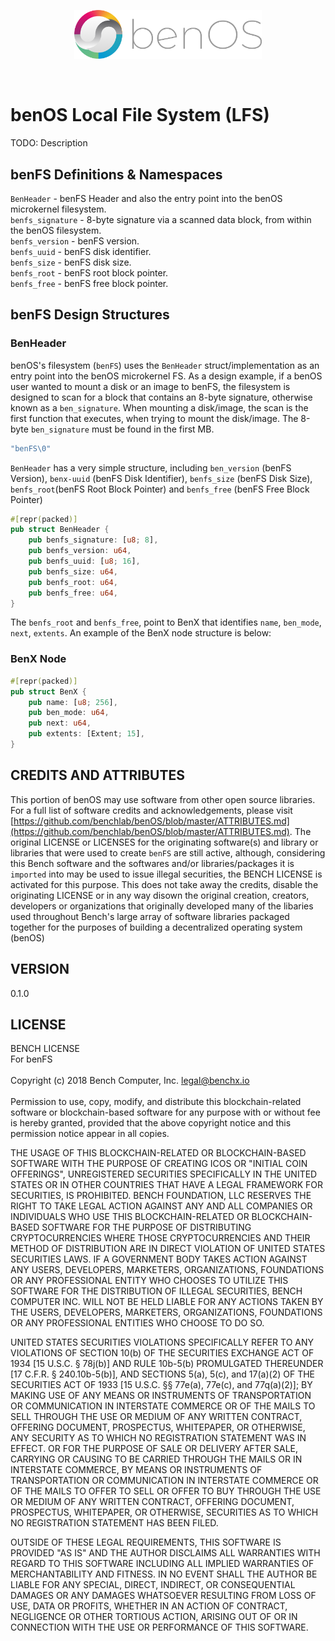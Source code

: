 <p align="center">
  <img src="https://github.com/benchlab/benchx-media/raw/master/benos-logo.png" width="300px" alt="benOS Logo"/>
</p> <br>

# benOS Local File System (LFS)
TODO: Description

## benFS Definitions & Namespaces

`BenHeader` - benFS Header and also the entry point into the benOS microkernel filesystem. <br>
`benfs_signature` - 8-byte signature via a scanned data block, from within the benOS filesystem. <br>
`benfs_version` - benFS version. <br>
`benfs_uuid` - benFS disk identifier. <br>
`benfs_size` - benFS disk size. <br>
`benfs_root` - benFS root block pointer. <br>
`benfs_free` - benFS free block pointer. <br>

## benFS Design Structures

### BenHeader
benOS's filesystem (`benFS`) uses the `BenHeader` struct/implementation as an entry point into the benOS microkernel FS. As a design example, if a benOS user wanted to mount a disk or an image to benFS, the filesystem is designed to scan for a block that contains an 8-byte signature, otherwise known as a `ben_signature`. When mounting a disk/image, the scan is the first function that executes, when trying to mount the disk/image. The 8-byte `ben_signature` must be found in the first MB. 

```rust
"benFS\0"
```

`BenHeader` has a very simple structure, including `ben_version` (benFS Version), `benx-uuid` (benFS Disk Identifier), `benfs_size` (benFS Disk Size), `benfs_root`(benFS Root Block Pointer) and `benfs_free` (benFS Free Block Pointer)

```rust
#[repr(packed)]
pub struct BenHeader {
    pub benfs_signature: [u8; 8],
    pub benfs_version: u64,
    pub benfs_uuid: [u8; 16],
    pub benfs_size: u64,
    pub benfs_root: u64,
    pub benfs_free: u64,
}
```

The `benfs_root` and `benfs_free`, point to BenX that identifies `name`, `ben_mode`, `next`, `extents`. An example of the BenX node structure is below: 


### BenX Node

```rust
#[repr(packed)]
pub struct BenX {
    pub name: [u8; 256],
    pub ben_mode: u64,
    pub next: u64,
    pub extents: [Extent; 15],
}
```

## CREDITS AND ATTRIBUTES
This portion of benOS may use software from other open source libraries. For a full list of software credits and acknowledgements, please visit [https://github.com/benchlab/benOS/blob/master/ATTRIBUTES.md](https://github.com/benchlab/benOS/blob/master/ATTRIBUTES.md).
The original LICENSE or LICENSES for the originating software(s) and library or libraries that were used to create `benFS` are still active, although, considering this Bench software and the softwares and/or libraries/packages it is `imported` into may be used to issue illegal securities, the BENCH LICENSE is activated for this purpose. This does not take away the credits, disable the originating LICENSE or in any way disown the original creation, creators, developers or organizations that originally developed many of the libaries used throughout Bench's large array of software libraries packaged together for the purposes of building a decentralized operating system (benOS)

## VERSION
0.1.0

## LICENSE
BENCH LICENSE<br>
For benFS
<br><br>
Copyright (c) 2018 Bench Computer, Inc. <legal@benchx.io>
<br><br>
Permission to use, copy, modify, and distribute this blockchain-related
software or blockchain-based software for any purpose with or without 
fee is hereby granted, provided that the above copyright notice and this 
permission notice appear in all copies.

THE USAGE OF THIS BLOCKCHAIN-RELATED OR BLOCKCHAIN-BASED SOFTWARE WITH THE
PURPOSE OF CREATING ICOS OR "INITIAL COIN OFFERINGS", UNREGISTERED SECURITIES 
SPECIFICALLY IN THE UNITED STATES OR IN OTHER COUNTRIES THAT HAVE A LEGAL 
FRAMEWORK FOR SECURITIES, IS PROHIBITED. BENCH FOUNDATION, LLC RESERVES THE 
RIGHT TO TAKE LEGAL ACTION AGAINST ANY AND ALL COMPANIES OR INDIVIDUALS WHO
USE THIS BLOCKCHAIN-RELATED OR BLOCKCHAIN-BASED SOFTWARE FOR THE PURPOSE OF 
DISTRIBUTING CRYPTOCURRENCIES WHERE THOSE CRYPTOCURRENCIES AND THEIR METHOD
OF DISTRIBUTION ARE IN DIRECT VIOLATION OF UNITED STATES SECURITIES LAWS. 
IF A GOVERNMENT BODY TAKES ACTION AGAINST ANY USERS, DEVELOPERS, MARKETERS,
ORGANIZATIONS, FOUNDATIONS OR ANY PROFESSIONAL ENTITY WHO CHOOSES TO UTILIZE
THIS SOFTWARE FOR THE DISTRIBUTION OF ILLEGAL SECURITIES, BENCH COMPUTER INC.
WILL NOT BE HELD LIABLE FOR ANY ACTIONS TAKEN BY THE USERS, DEVELOPERS, MARKETERS,
ORGANIZATIONS, FOUNDATIONS OR ANY PROFESSIONAL ENTITIES WHO CHOOSE TO DO SO.

UNITED STATES SECURITIES VIOLATIONS SPECIFICALLY REFER TO ANY VIOLATIONS OF
SECTION 10(b) OF THE SECURITIES EXCHANGE ACT OF 1934 [15 U.S.C. § 78j(b)] AND
RULE 10b-5(b) PROMULGATED THEREUNDER [17 C.F.R. § 240.10b-5(b)], AND
SECTIONS 5(a), 5(c), and 17(a)(2) OF THE SECURITIES ACT OF 1933 [15 U.S.C.
§§ 77e(a), 77e(c), and 77q(a)(2)]; BY MAKING USE OF ANY MEANS OR INSTRUMENTS
OF TRANSPORTATION OR COMMUNICATION IN INTERSTATE COMMERCE OR OF THE MAILS TO
SELL THROUGH THE USE OR MEDIUM OF ANY WRITTEN CONTRACT, OFFERING DOCUMENT,
PROSPECTUS, WHITEPAPER, OR OTHERWISE, ANY SECURITY AS TO WHICH NO REGISTRATION
STATEMENT WAS IN EFFECT. OR FOR THE PURPOSE OF SALE OR DELIVERY AFTER SALE,
CARRYING OR CAUSING TO BE CARRIED THROUGH THE MAILS OR IN INTERSTATE COMMERCE,
BY MEANS OR INSTRUMENTS OF TRANSPORTATION OR COMMUNICATION IN INTERSTATE
COMMERCE OR OF THE MAILS TO OFFER TO SELL OR OFFER TO BUY THROUGH THE USE OR 
MEDIUM OF ANY WRITTEN CONTRACT, OFFERING DOCUMENT, PROSPECTUS, WHITEPAPER,
OR OTHERWISE, SECURITIES AS TO WHICH NO REGISTRATION STATEMENT HAS BEEN FILED.

OUTSIDE OF THESE LEGAL REQUIREMENTS, THIS SOFTWARE IS PROVIDED "AS IS" AND 
THE AUTHOR DISCLAIMS ALL WARRANTIES WITH REGARD TO THIS SOFTWARE INCLUDING 
ALL IMPLIED WARRANTIES OF MERCHANTABILITY AND FITNESS. IN NO EVENT SHALL 
THE AUTHOR BE LIABLE FOR ANY SPECIAL, DIRECT, INDIRECT, OR CONSEQUENTIAL 
DAMAGES OR ANY DAMAGES WHATSOEVER RESULTING FROM LOSS OF USE, DATA OR PROFITS, 
WHETHER IN AN ACTION OF CONTRACT, NEGLIGENCE OR OTHER TORTIOUS ACTION, 
ARISING OUT OF OR IN CONNECTION WITH THE USE OR PERFORMANCE OF THIS SOFTWARE.
